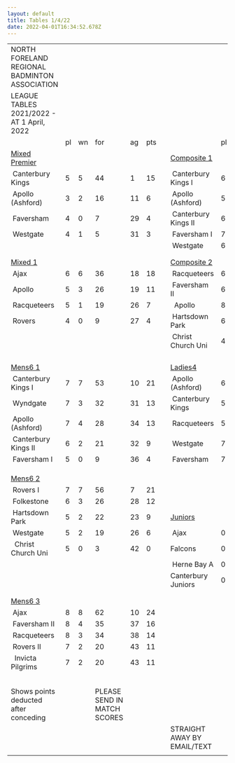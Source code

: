 ```yaml
---
layout: default
title: Tables 1/4/22
date: 2022-04-01T16:34:52.678Z
---
```



|                                                                   |     |     |                             |     |     |     |                             |     |     |     |     |                    |
| ----------------------------------------------------------------- | --- | --- | --------------------------- | --- | --- | --- | --------------------------- | --- | --- | --- | --- | ------------------ |
| <!--StartFragment-->NORTH FORELAND REGIONAL BADMINTON ASSOCIATION |     |     |                             |     |     |     |                             |     |     |     |     |                    |
| LEAGUE TABLES 2021/2022 - AT 1 April, 2022                        |     |     |                             |     |     |     |                             |     |     |     |     |                    |
|                                                                   | pl  | wn  | for                         | ag  | pts |     |                             | pl  | wn  | for | ag  | pts                |
| [Mixed Premier](<>)                                               |     |     |                             |     |     |     | [Composite 1](<>)           |     |     |     |     |                    |
|  Canterbury Kings                                                 | 5   | 5   | 44                          | 1   | 15  |     |  Canterbury Kings I         | 6   | 6   | 47  | 7   | 18                 |
|  Apollo (Ashford)                                                 | 3   | 2   | 16                          | 11  | 6   |     |  Apollo (Ashford)           | 5   | 4   | 32  | 13  | 13                 |
|  Faversham                                                        | 4   | 0   | 7                           | 29  | 4   |     |  Canterbury Kings II        | 6   | 3   | 26  | 28  | 12                 |
|  Westgate                                                         | 4   | 1   | 5                           | 31  | 3   |     |  Faversham I                | 7   | 1   | 13  | 50  | 9                  |
|                                                                   |     |     |                             |     |     |     |  Westgate                   | 6   | 1   | 17  | 37  | 5                  |
|                                                                   |     |     |                             |     |     |     |                             |     |     |     |     |                    |
|                                                                   |     |     |                             |     |     |     |                             |     |     |     |     |                    |
| [Mixed 1](<>)                                                     |     |     |                             |     |     |     | [Composite 2](<>)           |     |     |     |     |                    |
|  Ajax                                                             | 6   | 6   | 36                          | 18  | 18  |     |  Racqueteers                | 6   | 5   | 40  | 14  | 16                 |
|  Apollo                                                           | 5   | 3   | 26                          | 19  | 11  |     |  Faversham II               | 6   | 5   | 35  | 19  | 16                 |
|  Racqueteers                                                      | 5   | 1   | 19                          | 26  | 7   |     |   Apollo                    | 8   | 3   | 36  | 35  | 14                 |
|  Rovers                                                           | 4   | 0   | 9                           | 27  | 4   |     |  Hartsdown Park             | 6   | 2   | 23  | 30  | 10                 |
|                                                                   |     |     |                             |     |     |     |  Christ Church Uni          | 4   | 0   | 0   | 36  | \-5                |
|                                                                   |     |     |                             |     |     |     |                             |     |     |     |     |                    |
|                                                                   |     |     |                             |     |     |     |                             |     |     |     |     |                    |
|                                                                   |     |     |                             |     |     |     |                             |     |     |     |     |                    |
|                                                                   |     |     |                             |     |     |     |                             |     |     |     |     |                    |
| [Mens6 1](<>)                                                     |     |     |                             |     |     |     | [Ladies4](<>)               |     |     |     |     |                    |
|  Canterbury Kings I                                               | 7   | 7   | 53                          | 10  | 21  |     |  Apollo (Ashford)           | 6   | 6   | 36  | 0   | 18                 |
|  Wyndgate                                                         | 7   | 3   | 32                          | 31  | 13  |     |  Canterbury Kings           | 5   | 4   | 22  | 8   | 13                 |
|  Apollo (Ashford)                                                 | 7   | 4   | 28                          | 34  | 13  |     |  Racqueteers                | 5   | 3   | 16  | 14  | 11                 |
|  Canterbury Kings II                                              | 6   | 2   | 21                          | 32  | 9   |     |  Westgate                   | 7   | 2   | 14  | 28  | 11                 |
|  Faversham I                                                      | 5   | 0   | 9                           | 36  | 4   |     |  Faversham                  | 7   | 0   | 2   | 40  | 7                  |
|                                                                   |     |     |                             |     |     |     |                             |     |     |     |     |                    |
|                                                                   |     |     |                             |     |     |     |                             |     |     |     |     |                    |
|                                                                   |     |     |                             |     |     |     |                             |     |     |     |     |                    |
| [Mens6 2](<>)                                                     |     |     |                             |     |     |     |                             |     |     |     |     |                    |
|  Rovers I                                                         | 7   | 7   | 56                          | 7   | 21  |     |                             |     |     |     |     |                    |
|  Folkestone                                                       | 6   | 3   | 26                          | 28  | 12  |     |                             |     |     |     |     |                    |
|  Hartsdown Park                                                   | 5   | 2   | 22                          | 23  | 9   |     | [Juniors](<>)               |     |     |     |     |                    |
|  Westgate                                                         | 5   | 2   | 19                          | 26  | 6   |     |  Ajax                       | 0   | 0   | 0   | 0   | 0                  |
|   Christ Church Uni                                               | 5   | 0   | 3                           | 42  | 0   |     | Falcons                     | 0   | 0   | 0   | 0   | 0                  |
|                                                                   |     |     |                             |     |     |     |  Herne Bay A                | 0   | 0   | 0   | 0   | 0                  |
|                                                                   |     |     |                             |     |     |     | Canterbury Juniors          | 0   | 0   | 0   | 0   | 0                  |
|                                                                   |     |     |                             |     |     |     |                             |     |     |     |     |                    |
|                                                                   |     |     |                             |     |     |     |                             |     |     |     |     |                    |
| [Mens6 3](<>)                                                     |     |     |                             |     |     |     | [](<>)                      |     |     |     |     |                    |
|  Ajax                                                             | 8   | 8   | 62                          | 10  | 24  |     |                             |     |     |     |     |                    |
|  Faversham II                                                     | 8   | 4   | 35                          | 37  | 16  |     |                             |     |     |     |     |                    |
|  Racqueteers                                                      | 8   | 3   | 34                          | 38  | 14  |     |                             |     |     |     |     |                    |
|  Rovers II                                                        | 7   | 2   | 20                          | 43  | 11  |     |                             |     |     |     |     |                    |
|   Invicta Pilgrims                                                | 7   | 2   | 20                          | 43  | 11  |     |                             |     |     |     |     |                    |
|                                                                   |     |     |                             |     |     |     |                             |     |     |     |     |                    |
|                                                                   |     |     |                             |     |     |     |                             |     |     |     |     |                    |
|                                                                   |     |     |                             |     |     |     |                             |     |     |     |     |                    |
|                                                                   |     |     |                             |     |     |     |                             |     |     |     |     |                    |
|                                                                   |     |     |                             |     |     |     |                             |     |     |     |     |                    |
| Shows points deducted after conceding                             |     |     | PLEASE SEND IN MATCH SCORES |     |     |     |                             |     |     |     |     |                    |
|                                                                   |     |     |                             |     |     |     | STRAIGHT AWAY BY EMAIL/TEXT |     |     |     |     |                    |
|                                                                   |     |     |                             |     |     |     |                             |     |     |     |     | <!--EndFragment--> |